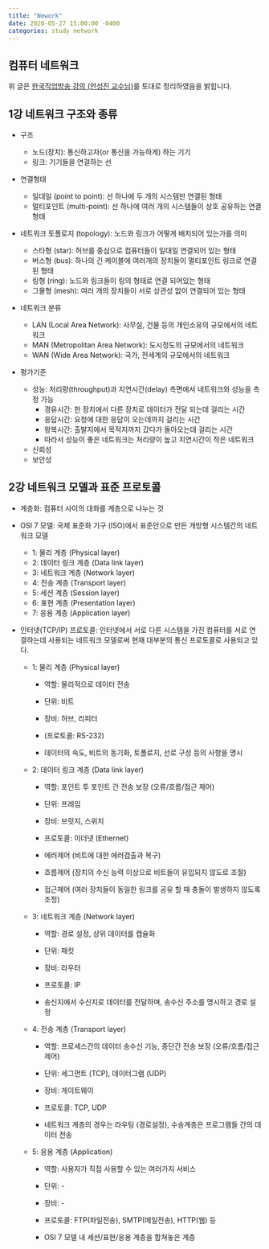 ```yaml
---
title: "Nework"
date: 2020-05-27 15:00:00 -0400
categories: study network
---
```


## 컴퓨터 네트워크
위 글은 [한국직업방송 강의 (안성진 교수님)](https://www.youtube.com/playlist?list=PLFpZ7zSiHhPxrib8i4XPRKxB6FR9_NlCo)를 토대로 정리하였음을 밝힙니다.

## 1강 네트워크 구조와 종류

* 구조
  - 노드(장치): 통신하고자(or 통신을 가능하게) 하는 기기
  - 링크: 기기들을 연걸하는 선

* 연결형태
  - 일대일 (point to point): 선 하나에 두 개의 시스템만 연결된 형태
  - 멀티포인트 (multi-point): 선 하나에 여러 개의 시스템들이 상호 공유하는 연결형태

* 네트워크 토폴로지 (topology): 노드와 링크가 어떻게 배치되어 있는가를 의미
  - 스타형 (star): 허브를 중심으로 컴퓨터들이 일대일 연결되어 있는 형태
  - 버스형 (bus): 하나의 긴 케이블에 여러개의 장치들이 멀티포인트 링크로 연결된 형태
  - 링형 (ring): 노드와 링크들이 링의 형태로 연결 되어있는 형태
  - 그물형 (mesh): 여러 개의 장치들이 서로 상관성 없이 연결되어 있는 형태

* 네트워크 분류 
  - LAN (Local Area Network): 사무실, 건물 등의 개인소유의 규모에서의 네트워크
  - MAN (Metropolitan Area Network): 도시정도의 규모에서의 네트워크
  - WAN (Wide Area Network): 국가, 전세계의 규모에서의 네트워크

* 평가기준
  - 성능: 처리량(throughput)과 지연시간(delay) 측면에서 네트워크와 성능을 측정 가능
    + 경유시간: 한 장치에서 다른 장치로 데이터가 전달 되는데 걸리는 시간
    + 응답시간: 요청에 대한 응답이 오는데까지 걸리는 시간
    + 왕복시간: 출발지에서 목적지까지 갔다가 돌아오는데 걸리는 시간
    + 따라서 성능이 좋은 네트워크는 처리량이 높고 지연시간이 작은 네트워크
  - 신뢰성
  - 보안성


## 2강 네트워크 모델과 표준 프로토콜

* 계층화: 컴퓨터 사이의 대화를 계층으로 나누는 것

* OSI 7 모델: 국제 표준화 기구 (ISO)에서 표준안으로 만든 개방형 시스템간의 네트워크 모델
  - 1: 물리 계층 (Physical layer)
  - 2: 데이터 링크 계층 (Data link layer)
  - 3: 네트워크 계층 (Network layer)
  - 4: 전송 계층 (Transport layer)
  - 5: 세션 계층 (Session layer)
  - 6: 표현 계층 (Presentation layer)
  - 7: 응용 계층 (Application layer)

* 인터넷(TCP/IP) 프로토콜: 인터넷에서 서로 다른 시스템을 가진 컴퓨터를 서로 연결하는데 사용되는 네트워크 모델로써 현재 대부분의 통신 프로토콜로 사용되고 있다.
  - 1: 물리 계층 (Physical layer)
    + 역할: 물리적으로 데이터 전송
    + 단위: 비트
    + 장비: 허브, 리피터
    + (프로토콜: RS-232)
    
    + 데이터의 속도, 비트의 동기화, 토폴로지, 선로 구성 등의 사항을 명시

  - 2: 데이터 링크 계층 (Data link layer)
    + 역할: 포인트 투 포인트 간 전송 보장 (오류/흐름/접근 제어)
    + 단위: 프레임
    + 장비: 브릿지, 스위치
    + 프로토콜: 이더넷 (Ethernet)

    + 에러제어 (비트에 대한 에러검출과 복구)
    + 흐름제어 (장치의 수신 능력 이상으로 비트들이 유입되지 않도로 조절)
    + 접근제어 (여러 장치들이 동일한 링크를 공유 할 때 충돌이 발생하지 않도록 조정)

  - 3: 네트워크 계층 (Network layer)
    + 역할: 경로 설정, 상위 데이터를 캡슐화
    + 단위: 패킷
    + 장비: 라우터
    + 프로토콜: IP

    + 송신지에서 수신지로 데이터를 전달하며, 송수신 주소를 명시하고 경로 설정

  - 4: 전송 계층 (Transport layer)
    + 역할: 프로세스간의 데이터 송수신 기능, 종단간 전송 보장 (오류/흐름/접근 제어)
    + 단위: 세그먼트 (TCP), 데이터그램 (UDP)
    + 장비: 게이트웨이
    + 프로토콜: TCP, UDP

    + 네트워크 계층의 경우는 라우팅 (경로설정), 수송계층은 프로그램들 간의 데이터 전송
    
  - 5: 응용 계층 (Application)
    + 역할: 사용자가 직접 사용할 수 있는 여러가지 서비스
    + 단위: -
    + 장비: -
    + 프로토콜: FTP(파일전송), SMTP(메일전송), HTTP(웹) 등

    + OSI 7 모델 내 세션/표현/응용 계층을 합쳐놓은 계층
